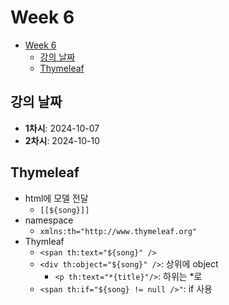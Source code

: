 # Week 6

- [Week 6](#week-6)
  - [강의 날짜](#강의-날짜)
  - [Thymeleaf](#thymeleaf)

## 강의 날짜

- **1차시**: 2024-10-07
- **2차시**: 2024-10-10

## Thymeleaf

- html에 모델 전달
  - `[[${song}]]`
- namespace
  - `xmlns:th="http://www.thymeleaf.org"`
- Thymleaf
  - `<span th:text="${song}" />`
  - `<div th:object="${song}" />`: 상위에 object
    - `<p th:text="*{title}"/>`: 하위는 \*로
  - `<span th:if="${song} != null />"`: if 사용

